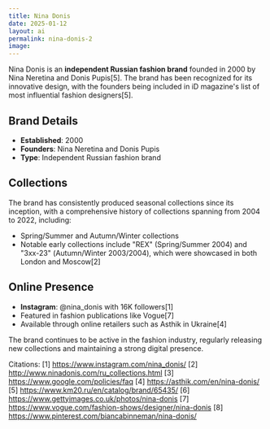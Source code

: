 ```yaml
---
title: Nina Donis
date: 2025-01-12
layout: ai
permalink: nina-donis-2
image:
---
```


Nina Donis is an **independent Russian fashion brand** founded in 2000 by Nina Neretina and Donis Pupis[5]. The brand has been recognized for its innovative design, with the founders being included in iD magazine's list of most influential fashion designers[5].

## Brand Details
- **Established**: 2000
- **Founders**: Nina Neretina and Donis Pupis
- **Type**: Independent Russian fashion brand

## Collections
The brand has consistently produced seasonal collections since its inception, with a comprehensive history of collections spanning from 2004 to 2022, including:
- Spring/Summer and Autumn/Winter collections
- Notable early collections include "REX" (Spring/Summer 2004) and "3хх-23" (Autumn/Winter 2003/2004), which were showcased in both London and Moscow[2]

## Online Presence

- **Instagram**: @nina_donis with 16K followers[1]
- Featured in fashion publications like Vogue[7]
- Available through online retailers such as Asthik in Ukraine[4]

The brand continues to be active in the fashion industry, regularly releasing new collections and maintaining a strong digital presence.

Citations:
[1] https://www.instagram.com/nina_donis/
[2] http://www.ninadonis.com/ru_collections.html
[3] https://www.google.com/policies/faq
[4] https://asthik.com/en/nina-donis/
[5] https://www.km20.ru/en/catalog/brand/65435/
[6] https://www.gettyimages.co.uk/photos/nina-donis
[7] https://www.vogue.com/fashion-shows/designer/nina-donis
[8] https://www.pinterest.com/biancabinneman/nina-donis/
